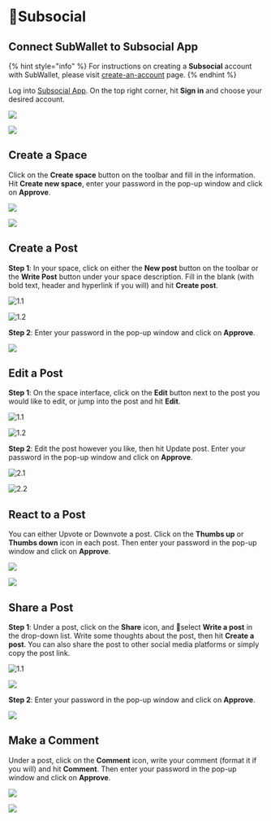 # Subsocial

## Connect SubWallet to Subsocial App

{% hint style="info" %}
For instructions on creating a **Subsocial** account with SubWallet, please visit [create-an-account](../extension-user-guide/create-an-account/ "mention") page.
{% endhint %}

Log into [Subsocial App](https://app.subsocial.network/). On the top right corner, hit **Sign in** and choose your desired account.

![](../.gitbook/assets/sub1.png)

![](<../.gitbook/assets/Screen Shot 2022-04-23 at 15.24.02.png>)

## Create a Space

Click on the **Create space** button on the toolbar and fill in the information. Hit **Create new space**, enter your password in the pop-up window and click on **Approve**.

![](../.gitbook/assets/sub2.png)

![](<../.gitbook/assets/Screen Shot 2022-04-23 at 15.34.33.png>)

## Create a Post

**Step 1**: In your space, click on either the **New post** button on the toolbar or the **Write Post** button under your space description. Fill in the blank (with bold text, header and hyperlink if you will) and hit **Create post**.&#x20;

![1.1](../.gitbook/assets/sub3.png)

![1.2](../.gitbook/assets/sub4.png)

**Step 2**: Enter your password in the pop-up window and click on **Approve**.&#x20;

![](<../.gitbook/assets/Screen Shot 2022-04-23 at 16.07.23.png>)

## Edit a Post

**Step 1**: On the space interface, click on the **Edit** button next to the post you would like to edit, or jump into the post and hit **Edit**.&#x20;

![1.1](../.gitbook/assets/sub5.png)

![1.2](../.gitbook/assets/sub6.png)

**Step 2**: Edit the post however you like, then hit Update post. Enter your password in the pop-up window and click on **Approve**.&#x20;

![2.1](../.gitbook/assets/sub7.png)

![2.2](<../.gitbook/assets/Screen Shot 2022-04-23 at 16.30.55.png>)

## React to a Post

You can either Upvote or Downvote a post. Click on the **Thumbs up** or **Thumbs down** icon in each post. Then enter your password in the pop-up window and click on **Approve**. &#x20;

![](../.gitbook/assets/sub8.png)

![](<../.gitbook/assets/Screen Shot 2022-04-23 at 16.44.14.png>)

## Share a Post

**Step 1**: Under a post, click on the **Share** icon, and select **Write a post** in the drop-down list. Write some thoughts about the post, then hit **Create a post**. You can also share the post to other social media platforms or simply copy the post link.

![1.1](../.gitbook/assets/sub9.png)

![](../.gitbook/assets/sub10.png)

**Step 2**: Enter your password in the pop-up window and click on **Approve**.&#x20;

![](<../.gitbook/assets/Screen Shot 2022-04-23 at 17.09.15.png>)

## Make a Comment

Under a post, click on the **Comment** icon, write your comment (format it if you will) and hit **Comment**. Then enter your password in the pop-up window and click on **Approve**.&#x20;

![](../.gitbook/assets/sub11.png)

![](<../.gitbook/assets/Screen Shot 2022-04-23 at 17.03.38.png>)
